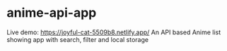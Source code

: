 # anime-api-app
Live demo: https://joyful-cat-5509b8.netlify.app/
An API based Anime list showing app with search, filter and local storage
